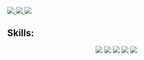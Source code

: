 <p align="center>
 Hi there 👋, I'm Thanh. <br/>
  - 🌱 I’m currently learning **Cybersoft Academy**
 </p>
## 📫 How to reach me:
<p align="center">
<!--   <a href="#" target="_blank">
    <img src="https://img.icons8.com/fluent/48/000000/linkedin.png"/>
  </a> -->
  <a href="https://www.facebook.com/thanhnt612/" alt="Facebook">
    <img src="https://img.icons8.com/fluent/48/000000/facebook-new.png" target="_blank" />
  </a> 
  <a href="https://github.com/thanhnguyen123" alt="Github">
    <img src="https://img.icons8.com/fluent/48/000000/github.png"/>
  </a> 
<!--   <a href="#" alt="Youtube channel" target="_blank" >
    <img src="https://img.icons8.com/fluent/48/000000/youtube-play.png"/>
  </a> -->
  <a href="mailto:nguyentruongthanh0612@gmail.com" alt="Email">
    <img src="https://img.icons8.com/fluent/48/000000/mailing.png"/>
  </a>
</p>

## Skills:
<p align="center">
  <img src="https://img.icons8.com/color/48/000000/github--v1.png"/>
  <img src="https://img.icons8.com/color/48/000000/git.png"/
  <img src="https://img.icons8.com/color/48/000000/visual-studio-code-2019.png"/>
  <img src="https://img.icons8.com/color/48/000000/html-5--v1.png"/>
  <img src="https://img.icons8.com/color/48/000000/css3.png"/>
  <img src="https://img.icons8.com/color/48/000000/bootstrap.png"/>
<!--   <img src="https://img.icons8.com/color/48/000000/javascript--v1.png"/>
  <img src="https://img.icons8.com/color/48/000000/sass.png"/>
  <img src="https://img.icons8.com/color/48/000000/api.png"/>
  <img src="https://img.icons8.com/color/48/000000/react-native.png"/>
  <img src="https://img.icons8.com/color/48/000000/typescript.png"/> -->
</p>
